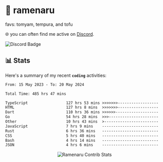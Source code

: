 # 🍜 ramenaru
favs: tomyam, tempura, and tofu

🌐 you can often find me active on [Discord](https://discordapp.com/users/503291004200157185).

![Discord Badge](https://dcbadge.vercel.app/api/shield/503291004200157185)

## 📊 Stats

Here's a summary of my recent **`coding`** activities:

<!--START_SECTION:waka-->

```txt
From: 15 May 2023 - To: 20 May 2024

Total Time: 485 hrs 47 mins

TypeScript                 127 hrs 53 mins >>>>>>>------------------   26.33 %
HTML                       127 hrs 8 mins  >>>>>>>------------------   26.17 %
Dart                       110 hrs 36 mins >>>>>>-------------------   22.77 %
Go                         54 hrs 28 mins  >>>----------------------   11.21 %
Other                      10 hrs 43 mins  >------------------------   02.21 %
JavaScript                 7 hrs 9 mins    -------------------------   01.47 %
Rust                       6 hrs 36 mins   -------------------------   01.36 %
CSS                        5 hrs 40 mins   -------------------------   01.17 %
Bash                       4 hrs 14 mins   -------------------------   00.87 %
JSON                       4 hrs 6 mins    -------------------------   00.84 %
```

<!--END_SECTION:waka-->

<div style="text-align: center;">
   <img align="center" src="https://github-readme-streak-stats.herokuapp.com/?user=Ramenaru&theme=dark&card_width=520" alt="Ramenaru Contrib Stats" />
</div>

